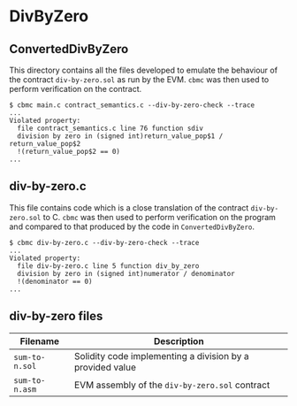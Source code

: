 # DivByZero
## ConvertedDivByZero
This directory contains all the files developed to emulate the behaviour of the 
contract `div-by-zero.sol` as run by the EVM. `cbmc` was then used to perform 
verification on the contract.
```
$ cbmc main.c contract_semantics.c --div-by-zero-check --trace
...
Violated property:
  file contract_semantics.c line 76 function sdiv
  division by zero in (signed int)return_value_pop$1 / return_value_pop$2
  !(return_value_pop$2 == 0)
...
```

## div-by-zero.c
This file contains code which is a close translation of the contract 
`div-by-zero.sol` to C. `cbmc` was then used to perform verification on the 
program and compared to that produced by the code in `ConvertedDivByZero`.
```
$ cbmc div-by-zero.c --div-by-zero-check --trace
...
Violated property:
  file div-by-zero.c line 5 function div_by_zero
  division by zero in (signed int)numerator / denominator
  !(denominator == 0)
...
```

## div-by-zero files
| Filename            | Description |
|---------------------|-------------|
| `sum-to-n.sol`      | Solidity code implementing a division by a provided value|
| `sum-to-n.asm`      | EVM assembly of the `div-by-zero.sol` contract           |

